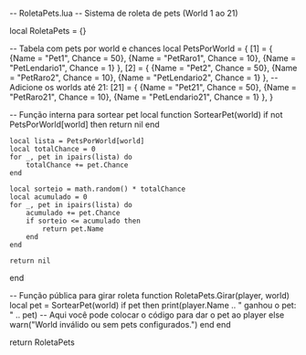 -- RoletaPets.lua
-- Sistema de roleta de pets (World 1 ao 21)

local RoletaPets = {}

-- Tabela com pets por world e chances
local PetsPorWorld = {
    [1] = {
        {Name = "Pet1", Chance = 50},
        {Name = "PetRaro1", Chance = 10},
        {Name = "PetLendario1", Chance = 1}
    },
    [2] = {
        {Name = "Pet2", Chance = 50},
        {Name = "PetRaro2", Chance = 10},
        {Name = "PetLendario2", Chance = 1}
    },
    -- Adicione os worlds até 21:
    [21] = {
        {Name = "Pet21", Chance = 50},
        {Name = "PetRaro21", Chance = 10},
        {Name = "PetLendario21", Chance = 1}
    },
}

-- Função interna para sortear pet
local function SortearPet(world)
	if not PetsPorWorld[world] then
		return nil
	end

	local lista = PetsPorWorld[world]
	local totalChance = 0
	for _, pet in ipairs(lista) do
		totalChance += pet.Chance
	end

	local sorteio = math.random() * totalChance
	local acumulado = 0
	for _, pet in ipairs(lista) do
		acumulado += pet.Chance
		if sorteio <= acumulado then
			return pet.Name
		end
	end

	return nil
end

-- Função pública para girar roleta
function RoletaPets.Girar(player, world)
	local pet = SortearPet(world)
	if pet then
		print(player.Name .. " ganhou o pet: " .. pet)
		-- Aqui você pode colocar o código para dar o pet ao player
	else
		warn("World inválido ou sem pets configurados.")
	end
end

return RoletaPets
